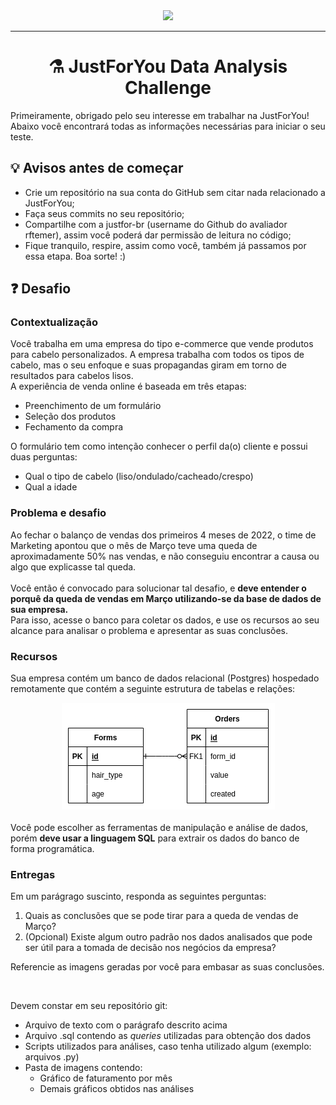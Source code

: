 <div align="center">
  <img src="https://revobeautytech.com.br/assinaturas/logo-jfy.png">
</div>

---

<div align="center">
  <h1>⚗️ JustForYou Data Analysis Challenge</h1>
</div>


Primeiramente, obrigado pelo seu interesse em trabalhar na JustForYou! Abaixo você encontrará todas as informações necessárias para iniciar o seu teste.

## 💡 Avisos antes de começar

* Crie um repositório na sua conta do GitHub sem citar nada relacionado a JustForYou;
* Faça seus commits no seu repositório;
* Compartilhe com a justfor-br (username do Github do avaliador rftemer), assim você poderá dar permissão de leitura no código; 
* Fique tranquilo, respire, assim como você, também já passamos por essa etapa. Boa sorte! :)

## ❓ Desafio

### Contextualização
Você trabalha em uma empresa do tipo e-commerce que vende produtos para cabelo personalizados.
A empresa trabalha com todos os tipos de cabelo, mas o seu enfoque e suas propagandas giram em 
torno de resultados para cabelos lisos.
</br>
A experiência de venda online é baseada em três etapas:
</br>
<ul>
    <li> Preenchimento de um formulário </li>
    <li> Seleção dos produtos </li>
    <li> Fechamento da compra </li>
</ul>
O formulário tem como intenção conhecer o perfil da(o) cliente e possui duas perguntas:
<ul>
    <li> Qual o tipo de cabelo (liso/ondulado/cacheado/crespo) </li>
    <li> Qual a idade </li>
</ul>

### Problema e desafio
Ao fechar o balanço de vendas dos primeiros 4 meses de 2022, o time de Marketing apontou que 
o mês de Março teve uma queda de aproximadamente 50% nas vendas, e não conseguiu encontrar
a causa ou algo que explicasse tal queda.
</br>
</br>
Você então é convocado para solucionar tal desafio, e <b>deve entender o porquê da queda 
de vendas em Março utilizando-se da base de dados de sua empresa.</b>
<br>
Para isso, acesse o banco para coletar os dados, e use os recursos ao seu alcance para
analisar o problema e apresentar as suas conclusões.

### Recursos
Sua empresa contém um banco de dados relacional (Postgres) hospedado remotamente que contém a seguinte
estrutura de tabelas e relações:

<div align="center">
    <img src="images/db_uml.png">
</div>

</br>
Você pode escolher as ferramentas de manipulação e análise de dados, porém <b>deve usar a linguagem SQL</b>
para extrair os dados do banco de forma programática.

</br>

### Entregas
Em um parágrago suscinto, responda as seguintes perguntas:
<ol>
    <li>Quais as conclusões que se pode tirar para a queda de vendas de Março? </li>
    <li>(Opcional) Existe algum outro padrão nos dados analisados que pode ser útil para a tomada de decisão nos negócios da empresa?</li>
</ol>

Referencie as imagens geradas por você para embasar as suas conclusões.

</br>

Devem constar em seu repositório git:
<ul>
    <li>Arquivo de texto com o parágrafo descrito acima</li>
    <li>Arquivo .sql contendo as <i>queries</i> utilizadas para obtenção dos dados</li>
    <li>Scripts utilizados para análises, caso tenha utilizado algum (exemplo: arquivos .py)</li>
    <li>Pasta de imagens contendo:
        <ul>
            <li>Gráfico de faturamento por mês</li>
            <li>Demais gráficos obtidos nas análises</li>
        </ul>
    </li>
</ul>